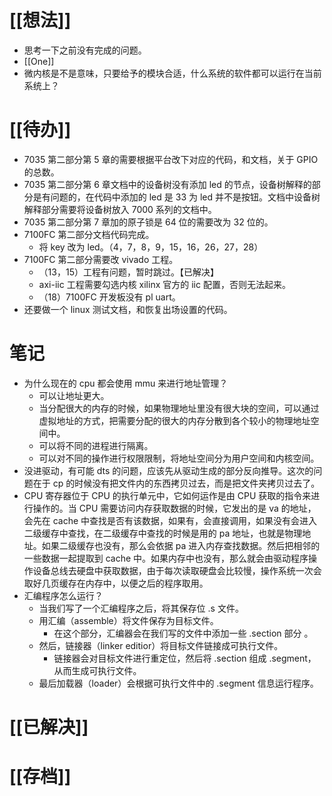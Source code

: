 # [[想法]]
- 思考一下之前没有完成的问题。
- [[One]]
- 微内核是不是意味，只要给予的模块合适，什么系统的软件都可以运行在当前系统上？

# [[待办]]
- 7035 第二部分第 5 章的需要根据平台改下对应的代码，和文档，关于 GPIO 的总数。
- 7035 第二部分第 6 章文档中的设备树没有添加 led 的节点，设备树解释的部分是有问题的，在代码中添加的 led 是 33 为 led 并不是按钮。文档中设备树解释部分需要将设备树放入 7000 系列的文档中。
- 7035 第二部分第 7 章加的原子锁是 64 位的需要改为 32 位的。
- 7100FC 第二部分文档代码完成。
	- 将 key 改为 led。（4，7，8，9，15，16，26，27，28）
- 7100FC 第二部分需要改 vivado 工程。
	- （13，15）工程有问题，暂时跳过。【已解决】
	- axi-iic 工程需要勾选内核 xilinx 官方的 iic 配置，否则无法起来。
	- （18）7100FC 开发板没有 pl uart。
- 还要做一个 linux 测试文档，和恢复出场设置的代码。

# 笔记
- 为什么现在的 cpu 都会使用 mmu 来进行地址管理？
	- 可以让地址更大。
	- 当分配很大的内存的时候，如果物理地址里没有很大块的空间，可以通过虚拟地址的方式，把需要分配的很大的内存分散到各个较小的物理地址空间中。
	- 可以将不同的进程进行隔离。
	- 可以对不同的操作进行权限限制，将地址空间分为用户空间和内核空间。
- 没进驱动，有可能 dts 的问题，应该先从驱动生成的部分反向推导。这次的问题在于 cp 的时候没有把文件内的东西拷贝过去，而是把文件夹拷贝过去了。
- CPU 寄存器位于 CPU 的执行单元中，它如何运作是由 CPU 获取的指令来进行操作的。当 CPU 需要访问内存获取数据的时候，它发出的是 va 的地址，会先在 cache 中查找是否有该数据，如果有，会直接调用，如果没有会进入二级缓存中查找，在二级缓存中查找的时候是用的 pa 地址，也就是物理地址。如果二级缓存也没有，那么会依据 pa 进入内存查找数据。然后把相邻的一些数据一起提取到 cache 中。如果内存中也没有，那么就会由驱动程序操作设备总线去硬盘中获取数据，由于每次读取硬盘会比较慢，操作系统一次会取好几页缓存在内存中，以便之后的程序取用。
- 汇编程序怎么运行？
	- 当我们写了一个汇编程序之后，将其保存位 .s 文件。
	- 用汇编（assemble）将文件保存为目标文件。
		- 在这个部分，汇编器会在我们写的文件中添加一些 .section 部分 。
	- 然后，链接器（linker editior）将目标文件链接成可执行文件。
		- 链接器会对目标文件进行重定位，然后将 .section  组成 .segment，从而生成可执行文件。
	- 最后加载器（loader）会根据可执行文件中的 .segment 信息运行程序。

# [[已解决]]

# [[存档]]